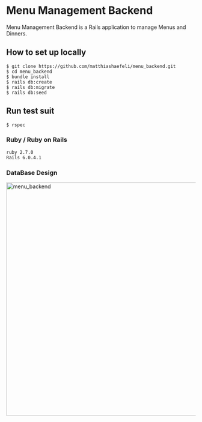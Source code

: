 # Menu Management Backend

Menu Management Backend is a Rails application to manage Menus and Dinners.

## How to set up locally

```
$ git clone https://github.com/matthiashaefeli/menu_backend.git
$ cd menu_backend
$ bundle install
$ rails db:create
$ rails db:migrate
$ rails db:seed
```

## Run test suit

```
$ rspec
```

### Ruby / Ruby on Rails

```
ruby 2.7.0
Rails 6.0.4.1
```

### DataBase Design
<img width="621" alt="menu_backend" src="https://user-images.githubusercontent.com/24925233/137210015-014dc068-8d13-4288-805b-0d2d4cac94df.png">
